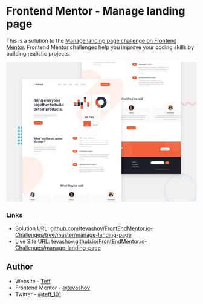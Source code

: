 # Frontend Mentor - Manage landing page

This is a solution to the [Manage landing page challenge on Frontend Mentor](https://www.frontendmentor.io/challenges/manage-landing-page-SLXqC6P5). Frontend Mentor challenges help you improve your coding skills by building realistic projects.

![Design preview for the Manage landing page coding challenge](./design/desktop-preview.jpg)

### Links

- Solution URL: [github.com/tevashov/FrontEndMentor.io-Challenges/tree/master/manage-landing-page](https://github.com/tevashov/FrontEndMentor.io-Challenges/tree/manage-landing-page)
- Live Site URL: [tevashov.github.io/FrontEndMentor.io-Challenges/manage-landing-page](https://tevashov.github.io/FrontEndMentor.io-Challenges/manage-landing-page/)

## Author

- Website - [Teff](https://github.com/tevashov)
- Frontend Mentor - [@tevashov](https://www.frontendmentor.io/profile/tevashov)
- Twitter - [@teff_101](https://twitter.com/teff_101)